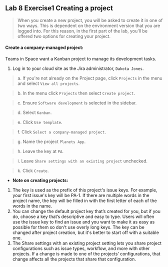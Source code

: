 ##  Lab 8 Exercise1 Creating a project
> When you create a new project, you will be asked to create it in one of two ways. This is dependent on the environment version that you are logged into. For this reason, in the first part of the lab, you'll be offered two options for creating your project.

#### Create a company-managed project:
Teams in Space want a Kanban project to manage its development tasks.
1. Log in to your cloud site as the Jira administrator, `Dakota Jones`.

> a. If you're not already on the Project page, click `Projects` in the menu and select `View all projects`.

> b. In the menu click `Projects` then select `Create project`.

> c. Ensure `Software development` is selected in the sidebar. 

> d. Select `Kanban`. 

> e. Click `Use template`. 

> f. Click `Select a company-managed project`. 

> g. Name the project `Planets App`. 

> h. Leave the key at `PA`. 

> i. Leave `Share settings with an existing project` unchecked. 

> k. Click `Create`. 


* **Note on creating projects:**
1. The key is used as the prefix of this project's issue keys. For example, your first issue's key will be PA-1. If there are multiple words in the project name, the key will be filled in with the first letter of each of the words in the name. 
2. You can change the default project key that’s created for you, but if you do, choose a key that’s descriptive and easy to type. Users will often use the issue key to find an issue and you want to make it as easy as possible for them so don't use overly long keys. The key can be changed after project creation, but it's better to start off with a suitable one. 
3. The Share settings with an existing project setting lets you share project configurations such as issue types, workflow, and more with other projects. If a change is made to one of the projects’ configurations, that change affects all the projects that share that configuration. 